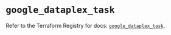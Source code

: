 # `google_dataplex_task`

Refer to the Terraform Registry for docs: [`google_dataplex_task`](https://registry.terraform.io/providers/hashicorp/google/6.21.0/docs/resources/dataplex_task).
